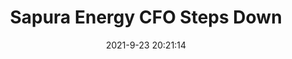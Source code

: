 ---
"title": "Sapura Energy CFO Steps Down"
"date": "2021-9-23 20:21:14"
"feed_name": "RIGZONE"
"feed_website": "http://www.rigzone.com/"
"feed_rss": "http://www.rigzone.com/news/rss/rigzone_latest.aspx"
"link": "https://www.rigzone.com/news/sapura_energy_cfo_steps_down-23-sep-2021-166515-article/?rss=true"
"file": "_posts/2021-1-1-b6e6940d755d47208cb12e98c636915f487b13a4.md"
"accident": "0"
"drilling": "0"
"dead": "0"
"injured": "0"
"where": "unknown site"
---